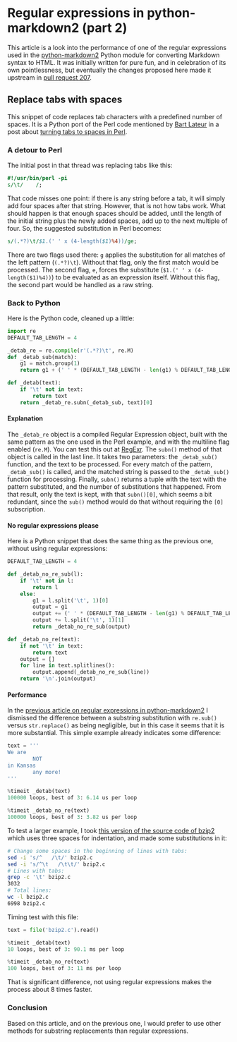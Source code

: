 <!-- -
Title: Regular expressions in python-markdown2 (part 2)
Description: Study of the regular expressions used in python-markdown2 library
First Published: 2015-11-22
Last Updated: 2016-05-15
- -->

Regular expressions in python-markdown2 (part 2)
================================================

<p class="lead">This article is a look into the performance of one of the
regular expressions used in the
<a href="https://github.com/trentm/python-markdown2" 
title="python-markdown2 on Github"> python-markdown2</a> Python module for
converting Markdown syntax to HTML. It was initially written for pure fun, and
in celebration of its own pointlessness, but eventually the changes proposed
here made it upstream in
<a href="https://github.com/trentm/python-markdown2/pull/207" 
title="python-markdown2 pull request 207">pull request 207</a>.</p>

Replace tabs with spaces
------------------------

This snippet of code replaces tab characters with a predefined number of 
spaces. It is a Python port of the Perl code mentioned by 
[Bart Lateur][bart-lateur] in a post about 
[turning tabs to spaces in Perl][perl-tabs-to-spaces].

### A detour to Perl ###

The initial post in that thread was replacing tabs like this:

```perl
#!/usr/bin/perl -pi
s/\t/    /;
```

That code misses one point: if there is any string before a tab, it will simply 
add four spaces after that string. However, that is not how tabs work. What 
should happen is that enough spaces should be added, until the length of the 
initial string plus the newly added spaces, add up to the next multiple of 
four. So, the suggested substitution in Perl becomes:

```perl
s/(.*?)\t/$1.(' ' x (4-length($1)%4))/ge;
```

There are two flags used there: `g` applies the substitution for all matches of 
the left pattern (`(.*?)\t`). Without that flag, only the first match would be 
processed. The second flag, `e`, forces the substitute 
(`$1.(' ' x (4-length($1)%4))`) to be evaluated as an expression itself. 
Without this flag, the second part would be handled as a raw string.

### Back to Python ###

Here is the Python code, cleaned up a little:

```python
import re
DEFAULT_TAB_LENGTH = 4

_detab_re = re.compile(r'(.*?)\t', re.M)
def _detab_sub(match):
    g1 = match.group(1)
    return g1 + (' ' * (DEFAULT_TAB_LENGTH - len(g1) % DEFAULT_TAB_LENGTH))

def _detab(text):
    if '\t' not in text:
        return text
    return _detab_re.subn(_detab_sub, text)[0]
```

#### Explanation

The `_detab_re` object is a compiled Regular Expression object, built with the 
same pattern as the one used in the Perl example, and with the multiline flag 
enabled (`re.M`). You can test this out at [RegExr][regexr]. The `subn()` 
method of that object is called in the last line. It takes two parameters: the 
`_detab_sub()` function, and the text to be processed. For every match of the 
pattern, `_detab_sub()` is called, and the matched string is passed to the 
`_detab_sub()` function for processing. Finally, `subn()` returns a tuple with 
the text with the pattern substituted, and the number of substitutions that
happened. From that result, only the text is kept, with that `subn()[0]`, 
which seems a bit redundant, since the `sub()` method would do that without 
requiring the `[0]` subscription.

#### No regular expressions please

Here is a Python snippet that does the same thing as the previous one, without 
using regular expressions:

```python
DEFAULT_TAB_LENGTH = 4

def _detab_no_re_sub(l):
    if '\t' not in l:
        return l
    else:
        g1 = l.split('\t', 1)[0]
        output = g1
        output += (' ' * (DEFAULT_TAB_LENGTH - len(g1) % DEFAULT_TAB_LENGTH))
        output += l.split('\t', 1)[1]
        return _detab_no_re_sub(output)

def _detab_no_re(text):
    if not '\t' in text:
        return text
    output = []
    for line in text.splitlines():
        output.append(_detab_no_re_sub(line))
    return '\n'.join(output)
```

#### Performance

In the [previous article on regular expressions in python-markdown2][prev] I 
dismissed the difference between a substring substitution with `re.sub()` 
versus `str.replace()` as being negligible, but in this case it seems that it 
is more substantial. This simple example already indicates some difference:

```python
text = '''
We are
        NOT
in Kansas
        any more!
'''

%timeit _detab(text)
100000 loops, best of 3: 6.14 us per loop

%timeit _detab_no_re(text)
100000 loops, best of 3: 3.82 us per loop
```

To test a larger example, I took [this version of the source code of bzip2][bz]
which uses three spaces for indentation, and made some substitutions in it:

```bash
# Change some spaces in the beginning of lines with tabs:
sed -i 's/^   /\t/' bzip2.c 
sed -i 's/^\t   /\t\t/' bzip2.c
# Lines with tabs:
grep -c '\t' bzip2.c 
3032
# Total lines:
wc -l bzip2.c 
6998 bzip2.c
```

Timing test with this file:

```python
text = file('bzip2.c').read()

%timeit _detab(text)
10 loops, best of 3: 90.1 ms per loop

%timeit _detab_no_re(text)
100 loops, best of 3: 11 ms per loop
```

That is significant difference, not using regular expressions makes the 
process about 8 times faster.

### Conclusion

Based on this article, and on the previous one, I would prefer to use other 
methods for substring replacements than regular expressions.

<!-- Links -->
[python-markdown2]: https://github.com/trentm/python-markdown2 "python-markdown2 on Github"
[perl-tabs-to-spaces]: http://www.nntp.perl.org/group/perl.macperl.anyperl/2002/03/msg154.html "Perl Tabs to Spaces"
[bart-lateur]: http://search.cpan.org/~bartl/ "Bart Lateur"
[regexr]: http://regexr.com/3c8o7 "Tabs to spaces regular expression"
[prev]: /blog/2015/11/07/regex-in-python-markdown2-pt1.html "Regular expressions in python-markdown2 (part 1)"
[bz]: /blog/2015/11/22/bzip2.c "bzip2.c Source Code"
